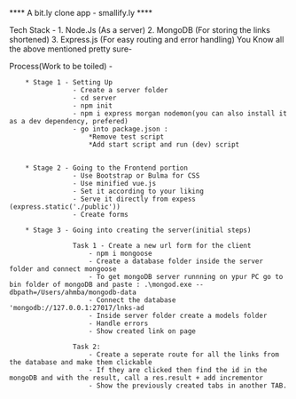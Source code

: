 ****  A bit.ly clone app - smallify.ly ****

Tech Stack -
                1. Node.Js (As a server)
                2. MongoDB (For storing the links shortened)
                3. Express.js (For easy routing and error handling)
                You Know all the above mentioned pretty sure-

Process(Work to be toiled) - 

        * Stage 1 - Setting Up
                    - Create a server folder
                    - cd server
                    - npm init
                    - npm i express morgan nodemon(you can also install it as a dev dependency, prefered)
                    - go into package.json :
                        *Remove test script
                        *Add start script and run (dev) script

        
        * Stage 2 - Going to the Frontend portion
                    - Use Bootstrap or Bulma for CSS
                    - Use minified vue.js
                    - Set it according to your liking
                    - Serve it directly from expess (express.static('./public'))
                    - Create forms

        * Stage 3 - Going into creating the server(initial steps)
                    
                    Task 1 - Create a new url form for the client
                        - npm i mongoose
                        - Create a database folder inside the server folder and connect mongoose
                        - To get mongoDB server runnning on ypur PC go to bin folder of mongoDB and paste : .\mongod.exe --dbpath=/Users/ahmba/mongodb-data
                        - Connect the database 'mongodb://127.0.0.1:27017/lnks-ad
                        - Inside server folder create a models folder
                        - Handle errors
                        - Show created link on page

                    Task 2:
                        - Create a seperate route for all the links from the database and make them clickable
                        - If they are clicked then find the id in the mongoDB and with the result, call a res.result + add incrementor
                        - Show the previously created tabs in another TAB.